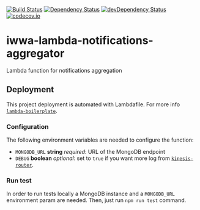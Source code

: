 [![Build Status](https://travis-ci.org/innowatio/iwwa-lambda-notifications-aggregator.svg?branch=master)](https://travis-ci.org/innowatio/iwwa-lambda-notifications-aggregator)
[![Dependency Status](https://david-dm.org/innowatio/iwwa-lambda-notifications-aggregator.svg)](https://david-dm.org/innowatio/iwwa-lambda-notifications-aggregator)
[![devDependency Status](https://david-dm.org/innowatio/iwwa-lambda-notifications-aggregator/dev-status.svg)](https://david-dm.org/innowatio/iwwa-lambda-notifications-aggregator#info=devDependencies)
[![codecov.io](https://codecov.io/github/innowatio/iwwa-lambda-notifications-aggregator/coverage.svg?branch=master)](https://codecov.io/github/innowatio/iwwa-lambda-notifications-aggregator?branch=master)

# iwwa-lambda-notifications-aggregator

Lambda function for notifications aggregation

## Deployment

This project deployment is automated with Lambdafile. For more info [`lambda-boilerplate`](https://github.com/lk-architecture/lambda-boilerplate/).

### Configuration

The following environment variables are needed to configure the function:

- `MONGODB_URL` __string__ *required*: URL of the MongoDB endpoint
- `DEBUG` __boolean__ *optional*: set to `true` if you want more log from [`kinesis-router`](https://github.com/lk-architecture/kkinesis-router/).

### Run test

In order to run tests locally a MongoDB instance and a `MONGODB_URL` environment
param are needed.
Then, just run `npm run test` command.
